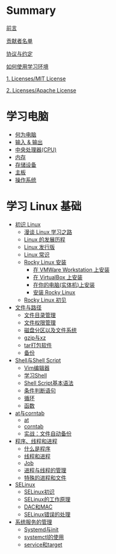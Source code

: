 # Summary

[前言](./intro.md)

[贡献者名单](./contributors.md)

[协议与约定](./conventions.md)

[如何使用学习环境](./how_to_use_studyenv.md)

[1. Licenses/MIT License](./licenses/LICENSE-MIT.md)

[2. Licenses/Apache License](./licenses/LICENSE-APACHE.md)

# 学习电脑

- [何为电脑](./learn_computer_basic/what_is_computer.md)
- [输入 & 输出](./learn_computer_basic/input_and_output.md)
- [中央处理器(CPU)](./learn_computer_basic/cpu.md)
- [内存](./learn_computer_basic/memory.md)
- [存储设备](./learn_computer_basic/storage_device.md)
- [主板](./learn_computer_basic/motherboard.md)
- [操作系统](./learn_computer_basic/operating_system.md)

# 学习 Linux 基础

- [初识 Linux](./learn_linux_basic/the_linux_learning_path.md)
  - [漫谈 Linux 学习之路](./learn_linux_basic/the_linux_learning_path.md)
  - [Linux 的发展历程](./learn_linux_basic/the_history_of_linux.md)
  - [Linux 发行版](./learn_linux_basic/linux_distro.md)
  - [Linux 常识](./learn_linux_basic/linux_common_sense.md)
  - [Rocky Linux 安装](./learn_linux_basic/rocky_first_met.md)
    - [在 VMWare Workstation 上安装](./learn_linux_basic/install_rocky_linux/install_in_vmware.md)
    - [在 VirtualBox 上安装](./learn_linux_basic/install_rocky_linux/install_in_vbox.md)
    - [在你的电脑(实体机)上安装](./learn_linux_basic/install_rocky_linux/install_in_your_pc.md)
    - [安装 Rocky Linux](./learn_linux_basic/install_rocky_linux/install_rocky_linux.md)
  - [Rocky Linux 初见](./learn_linux_basic/rocky_linux_first_met.md)
- [文件与路径](./file_and_path/file_and_path.md)
  - [文件目录管理]()
  - [文件权限管理]()
  - [磁盘分区以及文件系统]()
  - [gzip与xz]()
  - [tar打包软件]()
  - [备份]()
- [Shell与Shell Script]()
  - [Vim编辑器]()
  - [学习Shell]()
  - [Shell Script基本语法]()
  - [条件判断语句]()
  - [循环]()
  - [函数]()
- [at与corntab]()
  - [at]()
  - [corntab]()
  - [实战：文件自动备份]()
- [程序、线程和进程]()
  - [什么是程序]()
  - [线程和进程]()
  - [Job]()
  - [进程与线程的管理]()
  - [特殊的进程和文件]()
- [SELinux]()
  - [SELinux初识]()
  - [SELinux的工作原理]()
  - [DAC和MAC]()
  - [SELinux错误的处理]()
- [系统服务的管理]()
  - [Systemd与init]()
  - [systemctl的使用]()
  - [service和target]()
